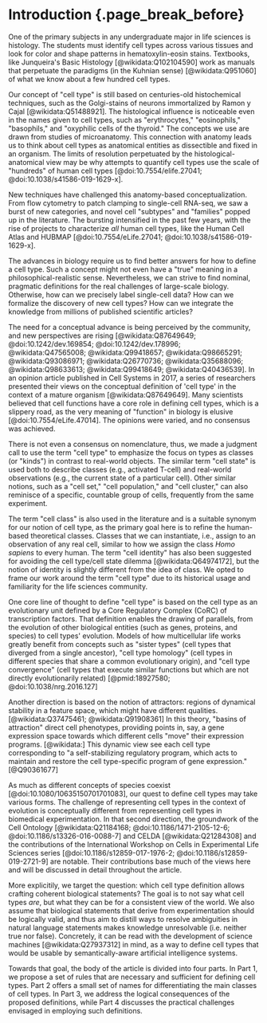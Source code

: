 # Introduction {.page_break_before}

One of the primary subjects in any undergraduate major in life sciences is histology.
The students must identify cell types across various tissues and look for color and shape patterns in hematoxylin-eosin stains.
Textbooks, like Junqueira's Basic Histology [@wikidata:Q102104590] work as manuals that perpetuate the paradigms (in the Kuhnian sense) [@wikidata:Q951060] of what we know about a few hundred cell types.

Our concept of "cell type" is still based on centuries-old histochemical techniques, such as the Golgi-stains of neurons immortalized by Ramon y Cajal [@wikidata:Q51488921].
The histological influence is noticeable even in the names given to cell types, such as "erythrocytes," "eosinophils," "basophils," and "oxyphilic cells of the thyroid."
The concepts we use are drawn from studies of microanatomy.
This connection with anatomy leads us to think about cell types as anatomical entities as dissectible and fixed in an organism.
The limits of resolution perpetuated by the histological-anatomical view may be why attempts to quantify cell types use the scale of "hundreds" of human cell types [@doi:10.7554/elife.27041; @doi:10.1038/s41586-019-1629-x].

New techniques have challenged this anatomy-based conceptualization. 
From flow cytometry to patch clamping to single-cell RNA-seq, we saw a burst of new categories, and novel cell "subtypes" and "families" popped up in the literature. 
The bursting intensified in the past few years, with the rise of projects to characterize _all_ human cell types, like the Human Cell Atlas and HUBMAP [@doi:10.7554/eLife.27041; @doi:10.1038/s41586-019-1629-x].


The advances in biology require us to find better answers for how to define a cell type.
Such a concept might not even have a "true" meaning in a philosophical-realistic sense. 
Nevertheless, we can strive to find nominal, pragmatic definitions for the real challenges of large-scale biology. 
Otherwise, how can we precisely label single-cell data?
How can we formalize the discovery of new cell types?
How can we integrate the knowledge from millions of published scientific articles?

The need for a conceptual advance is being perceived by the community, and new perspectives are rising [@wikidata:Q87649649; @doi:10.1242/dev.169854; @doi:10.1242/dev.178996; @wikidata:Q47565008; @wikidata:Q99418657; @wikidata:Q98665291; @wikidata:Q93086971; @wikidata:Q26770736; @wikidata:Q35688096; @wikidata:Q98633613; @wikidata:Q99418649; @wikidata:Q40436539].
In an opinion article published in Cell Systems in 2017, a series of researchers presented their views on the conceptual definition of 'cell type' in the context of a mature organism [@wikidata:Q87649649].
Many scientists believed that cell functions have a core role in defining cell types, which is a slippery road, as the very meaning of "function" in biology is elusive [@doi:10.7554/eLife.47014].
The opinions were varied, and no consensus was achieved.

There is not even a consensus on nomenclature, thus, we made a judgment call to use the term "cell type" to emphasize the focus on types as classes (or "kinds") in contrast to real-world objects.
The similar term "cell state" is used both to describe classes (e.g., activated T-cell) and real-world observations (e.g., the current state of a particular cell).
Other similar notions, such as a "cell set," "cell population," and "cell cluster," can also reminisce of a specific, countable group of cells, frequently from the same experiment. 

The term "cell class" is also used in the literature and is a suitable synonym for our notion of cell type, as the primary goal here is to refine the human-based theoretical classes.
Classes that we can instantiate, i.e., assign to an observation of any real cell, similar to how we assign the class _Homo sapiens_ to every human.
The term "cell identity" has also been suggested for avoiding the cell type/cell state dilemma [@wikidata:Q64974172], but the notion of identity is slightly different from the idea of class.
We opted to frame our work around the term "cell type" due to its historical usage and familiarity for the life sciences community.


One core line of thought to define "cell type" is based on the cell type as an evolutionary unit defined by a Core Regulatory Complex (CoRC) of transcription factors.
That definition enables the drawing of parallels, from the evolution of other biological entities (such as genes, proteins, and species) to cell types' evolution.
Models of how multicellular life works greatly benefit from concepts such as "sister types" (cell types that diverged from a single ancestor), "cell type homology" (cell types in different species that share a common evolutionary origin), and "cell type convergence" (cell types that execute similar functions but which are not directly evolutionarily related) [@pmid:18927580; @doi:10.1038/nrg.2016.127] 

Another direction is based on the notion of attractors: regions of dynamical stability in a feature space, which might have different qualities. [@wikidata:Q37475461; @wikidata:Q91908361]
In this theory, "basins of attraction" direct cell phenotypes, providing points in, say, a gene expression space towards which different cells "move" their expression programs. [@wikidata:]
This dynamic view see each cell type corresponding to "a self-stabilizing regulatory program, which acts to maintain and restore the cell type-specific program of gene expression." [@Q90361677]

As much as different concepts of species coexist [@doi:10.1080/10635150701701083], our quest to define cell types may take various forms.
The challenge of representing cell types in the context of evolution is conceptually different from representing cell types in biomedical experimentation.
In that second direction, the groundwork of the Cell Ontology [@wikidata:Q21184168; @doi:10.1186/1471-2105-12-6; @doi:10.1186/s13326-016-0088-7] and   CELDA [@wikidata:Q21284308]  and the contributions of the International Workshop on Cells in Experimental Life Sciences series [@doi:10.1186/s12859-017-1976-2; @doi:10.1186/s12859-019-2721-9] are notable.
Their contributions base much of the views here and will be discussed in detail throughout the article.


More explicitily, we target the question: which cell type definition allows crafting coherent biological statements? 
The goal is to not say what cell types _are_, but what they can be for a consistent view of the world.
We also assume that biological statements that derive from experimentation should be logically valid, and thus aim to distill ways to resolve ambiguities in natural language statements makes knowledge unresolvable (i.e. neither true nor false). 
Concretely, it can be read with the development of science machines [@wikidata:Q27937312] in mind, as a way to define cell types that would be usable by semantically-aware artificial intelligence systems. 

Towards that goal, the body of the article is divided into four parts.
In Part 1, we propose a set of rules that are necessary and sufficient for defining cell types.
Part 2 offers a small set of names for differentiating the main classes of cell types.
In Part 3, we address the logical consequences of the proposed definitions, while Part 4 discusses the practical challenges envisaged in employing such definitions.